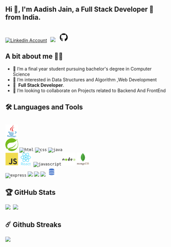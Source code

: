 
<!-- Your title -->
## Hi  	&#128075;, I'm Aadish Jain, a Full Stack Developer 🚀 from India.

<br>
<a href="https://www.linkedin.com/in/aadish-jain-872066215/"><img src="https://cdn.worldvectorlogo.com/logos/linkedin-icon-2.svg" title="Linkedin" alt="Linkedin Account" width="30"/></a> 
&ensp;<a href="mailto:aadishjain360@gmail.com"><img  width="30" src="https://www.vectorlogo.zone/logos/gmail/gmail-icon.svg" /></a>
&ensp;<a href="https://github.com/aadishjain249"><img src="https://github.com/FrancescoXX/FrancescoXX/blob/main/untitled-2_5.png" title="GitHub" alt="GitHub" width="30"/></a>&ensp;
<br>
 

<!-- Talking about you -->
## A bit about me 🙋‍♂️
- 👯 I’m a final year student pursuing bachelor's degree in Computer Science
- 👀 I’m interested in Data Structures and Algorithm ,Web Development
- 🌱 &nbsp;**Full Stack Developer**.
- 💞️ I’m looking to collaborate on Projects related to Backend And FrontEnd


## 🛠️ Languages and Tools

<code> <img src="https://raw.githubusercontent.com/devicons/devicon/master/icons/java/java-original.svg" alt="java" width="40" height="40"/></code>
<code> <img src="https://raw.githubusercontent.com/devicons/devicon/master/icons/spring/spring-original.svg" alt="springboot" width="40" height="40"/></code>
<code><img height="30" src="https://cdn.jsdelivr.net/gh/devicons/devicon@latest/icons/html5/html5-plain.svg" alt="html"></code>
<code><img height="30" src="https://cdn.jsdelivr.net/gh/devicons/devicon@latest/icons/css3/css3-plain.svg" alt="css"></code>
<code><img src="https://yt3.googleusercontent.com/ikv41jMTr1uHGdILrJhvbfVJcDt4oqhwApKX37TjAleF_cRPbF2W-waj7uMnS5JySvnlvAlTCg=s900-c-k-c0x00ffffff-no-rj" alt="java" width="40" height="40"/> </code>
<code><img src="https://raw.githubusercontent.com/devicons/devicon/master/icons/javascript/javascript-original.svg" alt="javascript" width="40" height="40"/></code>
<code><img src="https://raw.githubusercontent.com/devicons/devicon/master/icons/react/react-original-wordmark.svg" alt="react" width="40" height="40"/></code>
<code><img src="https://static-00.iconduck.com/assets.00/nextjs-icon-512x512-11yvtwzn.png" alt="javascript" width="40" height="40"/></code>
<code><img src="https://raw.githubusercontent.com/devicons/devicon/master/icons/nodejs/nodejs-original-wordmark.svg" alt="nodejs" width="40" height="40"/></code>
<code><img src="https://raw.githubusercontent.com/devicons/devicon/master/icons/mongodb/mongodb-original-wordmark.svg" alt="mongodb" width="40" height="40"/></code>
<code> <img src="https://adware-technologies.s3.amazonaws.com/uploads/technology/thumbnail/20/express-js.png" alt="express" width="40" height="40"/></code>
 <code><img src="https://cdn.jsdelivr.net/gh/devicons/devicon@latest/icons/git/git-plain.svg" width="30px"></code>
 <code><img src="https://cdn.jsdelivr.net/gh/devicons/devicon/icons/vscode/vscode-original.svg" width="30px"></code>
  <code><img src="https://e1.pngegg.com/pngimages/757/507/png-clipart-simply-styled-icon-set-731-icons-free-eclipse-round-orange-and-blue-logo-thumbnail.png" width="30px"></code>
 <code><img src="https://raw.githubusercontent.com/github/explore/80688e429a7d4ef2fca1e82350fe8e3517d3494d/topics/sql/sql.png" alt="mysql" width="30"/></code>


## 🏆 GitHub Stats


  <img height="150" src="https://github-readme-stats-git-masterrstaa-rickstaa.vercel.app/api?username=aadishjain249&theme=react&show_icons=true&count_private=true" />&nbsp;&nbsp;<img height="150" src="https://github-readme-stats.vercel.app/api/top-langs/?username=aadishjain249&layout=compact&theme=react"/>
 

## ☄️ Github Streaks
  <img height="150" src ="http://github-readme-streak-stats.herokuapp.com?user=aadishjain249&theme=react" />

 
